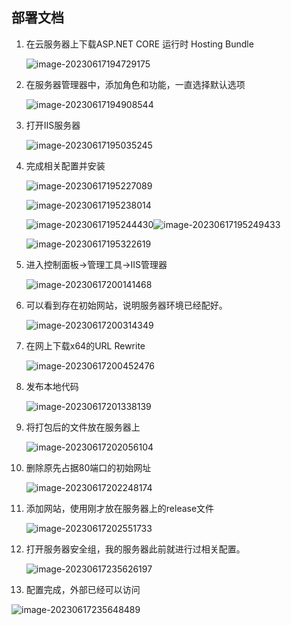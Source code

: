 ## 部署文档

1. 在云服务器上下载ASP.NET CORE 运行时 Hosting Bundle

   ![image-20230617194729175](assets\image-20230617194729175.png)

2. 在服务器管理器中，添加角色和功能，一直选择默认选项

   ![image-20230617194908544](assets\image-20230617194908544.png)

3. 打开IIS服务器

   ![image-20230617195035245](assets\image-20230617195035245.png)

4. 完成相关配置并安装

   ![image-20230617195227089](assets\image-20230617195227089.png)

   ![image-20230617195238014](assets\image-20230617195238014.png)

   ![image-20230617195244430](assets\image-20230617195244430.png)![image-20230617195249433](C:\Users\sayrol\AppData\Roaming\Typora\typora-user-images\image-20230617195249433.png)

   ![image-20230617195322619](assets\image-20230617195322619.png)

   

5. 进入控制面板->管理工具->IIS管理器

   ![image-20230617200141468](assets\image-20230617200141468.png)

6. 可以看到存在初始网站，说明服务器环境已经配好。

   ![image-20230617200314349](assets\image-20230617200314349.png)

7. 在网上下载x64的URL Rewrite

   ![image-20230617200452476](assets\image-20230617200452476.png)

8. 发布本地代码

   ![image-20230617201338139](assets\image-20230617201338139.png)

9. 将打包后的文件放在服务器上

   ![image-20230617202056104](assets\image-20230617202056104.png)

10. 删除原先占据80端口的初始网址

    ![image-20230617202248174](assets\image-20230617202248174.png)

11. 添加网站，使用刚才放在服务器上的release文件

    ![image-20230617202551733](assets\image-20230617202551733.png)

12. 打开服务器安全组，我的服务器此前就进行过相关配置。

    ![image-20230617235626197](assets\image-20230617235626197.png)

13. 配置完成，外部已经可以访问

![image-20230617235648489](assets\image-20230617235648489.png)